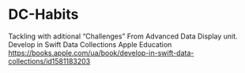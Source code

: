 # DC-Habits
 Tackling with aditional “Challenges” From Advanced Data Display unit.
 Develop in Swift Data Collections Apple Education https://books.apple.com/ua/book/develop-in-swift-data-collections/id1581183203 
